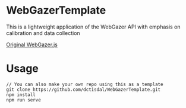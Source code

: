 # WebGazerTemplate
This is a lightweight application of the WebGazer API with emphasis on calibration and data collection

[Original WebGazer.js](https://webgazer.cs.brown.edu)

# Usage
    // You can also make your own repo using this as a template
    git clone https://github.com/dctisdal/WebGazerTemplate.git 
    npm install
    npm run serve


